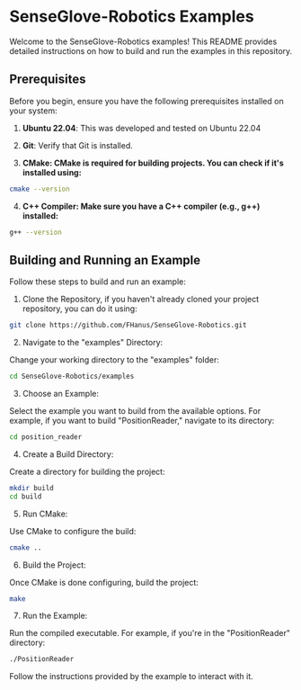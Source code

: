 # SenseGlove-Robotics Examples

Welcome to the SenseGlove-Robotics examples! This README provides detailed instructions on how to build and run the examples in this repository.

## Prerequisites

Before you begin, ensure you have the following prerequisites installed on your system:

1. **Ubuntu 22.04**: This was developed and tested on Ubuntu 22.04

2. **Git**: Verify that Git is installed.

3. **CMake: CMake is required for building projects. You can check if it's installed using:**

```bash
cmake --version
```

4. **C++ Compiler: Make sure you have a C++ compiler (e.g., g++) installed:**

```bash
g++ --version
```

## Building and Running an Example

Follow these steps to build and run an example:

1. Clone the Repository, if you haven't already cloned your project repository, you can do it using:

```bash
git clone https://github.com/FHanus/SenseGlove-Robotics.git
```

2. Navigate to the "examples" Directory:

Change your working directory to the "examples" folder:

```bash
cd SenseGlove-Robotics/examples
```

3. Choose an Example:

Select the example you want to build from the available options. For example, if you want to build "PositionReader," navigate to its directory:

```bash
cd position_reader
```

4. Create a Build Directory:

Create a directory for building the project:

```bash
mkdir build
cd build
```

5. Run CMake:

Use CMake to configure the build:

```bash
cmake ..
```

6. Build the Project:

Once CMake is done configuring, build the project:

```bash
make
```

7. Run the Example:

Run the compiled executable. For example, if you're in the "PositionReader" directory:

```bash
./PositionReader
```

Follow the instructions provided by the example to interact with it.